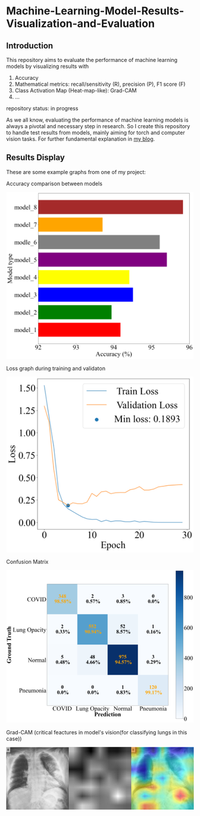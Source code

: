 # Machine-Learning-Model-Results-Visualization-and-Evaluation
## Introduction
This repository aims to evaluate the performance of machine learning models by visualizing results with 
1. Accuracy
2. Mathematical metrics: recall/sensitivity (R), precision (P), F1 score (F)
3. Class Activation Map (Heat-map-like): Grad-CAM 
4. ...

repository status: in progress

As we all know, evaluating the performance of machine learning models is always a pivotal and necessary step in research. 
So I create this repository to handle test results from models, mainly aiming for torch and computer vision tasks.
For further fundamental explanation in [my blog](https://tychence.wordpress.com/machine-learning-results-evaluation/).

## Results Display
These are some example graphs from one of my project:

Accuracy comparison between models

![Bar_graph](graphs/Bar_Graph.png)

Loss graph during training and validaton

![Loss graph during training and validaton](graphs/Loss_graph_vit.png)

Confusion Matrix

![Confusion Matrix](graphs/confusion_matrix_efficientvit_b3.png)

Grad-CAM (critical feactures in model's vision(for classifying lungs in this case))

![Grad-CAM](graphs/Grad-CAM.png)
